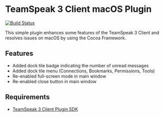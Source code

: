 # TeamSpeak 3 Client macOS Plugin

[![Build Status](https://travis-ci.org/svenpaulsen/ts3client-macos-plugin.svg?branch=master)](https://travis-ci.org/svenpaulsen/ts3client-macos-plugin)

This simple plugin enhances some features of the TeamSpeak 3 Client and resolves issues on macOS by using the Cocoa Framework.

## Features

- Added dock tile badge indicating the number of unread messages
- Added dock tile menu (Connections, Bookmarks, Permissions, Tools)
- Re-enabled full-screen mode in main window
- Re-enabled close button in main window

## Requirements

- [TeamSpeak 3 Client Plugin SDK](https://github.com/svenpaulsen/ts3client-pluginsdk)
